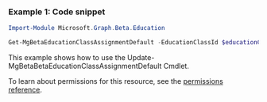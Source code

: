 ### Example 1: Code snippet

```powershellImport-Module Microsoft.Graph.Beta.Education

Get-MgBetaEducationClassAssignmentDefault -EducationClassId $educationClassId
```
This example shows how to use the Update-MgBetaBetaEducationClassAssignmentDefault Cmdlet.
To learn about permissions for this resource, see the [permissions reference](/graph/permissions-reference).


